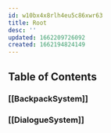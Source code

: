 ```yaml
---
id: w10bx4x8rlh4eu5c86xwr63
title: Root
desc: ''
updated: 1662209726092
created: 1662194824149
---
```

## Table of Contents

### [[BackpackSystem]]

### [[DialogueSystem]]
